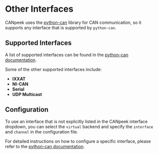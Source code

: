 # Other Interfaces

CANpeek uses the [python-can](https://python-can.readthedocs.io/en/stable/index.html) library for CAN communication, so it supports any interface that is supported by `python-can`.

## Supported Interfaces

A list of supported interfaces can be found in the [python-can documentation](https://python-can.readthedocs.io/en/stable/configuration.html#interface-names).

Some of the other supported interfaces include:

-   **IXXAT**
-   **NI-CAN**
-   **Serial**
-   **UDP Multicast**

## Configuration

To use an interface that is not explicitly listed in the CANpeek interface dropdown, you can select the `virtual` backend and specify the `interface` and `channel` in the configuration file.

For detailed instructions on how to configure a specific interface, please refer to the [python-can documentation](https://python-can.readthedocs.io/en/stable/configuration.html).
